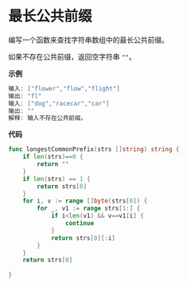 # 最长公共前缀

编写一个函数来查找字符串数组中的最长公共前缀。

如果不存在公共前缀，返回空字符串 `""`。

**示例**

```go
输入: ["flower","flow","flight"]
输出: "fl"
输入: ["dog","racecar","car"]
输出: ""
解释: 输入不存在公共前缀。
```



**代码**

```go
func longestCommonPrefix(strs []string) string {
    if len(strs)==0 {
        return ""
    }
    if len(strs) == 1 {
        return strs[0]
    }
    for i, v := range []byte(strs[0]) {
        for _, v1 := range strs[1:] {
            if i<len(v1) && v==v1[i] {
                continue
            }
            return strs[0][:i]
        }
    }
    return strs[0]
    
}
```

